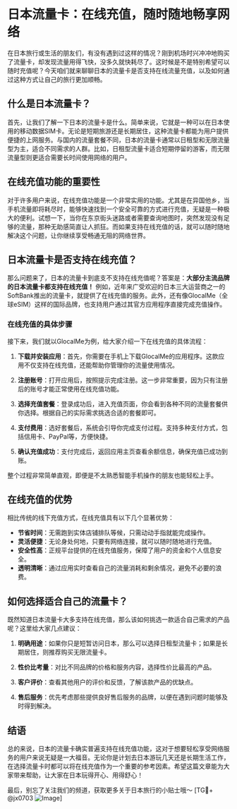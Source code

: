 # 日本流量卡：在线充值，随时随地畅享网络

在日本旅行或生活的朋友们，有没有遇到过这样的情况？刚到机场时兴冲冲地购买了流量卡，却发现流量用得飞快，没多久就快耗尽了。这时候是不是特别希望可以随时充值呢？今天咱们就来聊聊日本的流量卡是否支持在线流量充值，以及如何通过这种方式让自己的旅行更加顺畅。

## 什么是日本流量卡？

首先，让我们了解一下日本的流量卡是什么。简单来说，它就是一种可以在日本使用的移动数据SIM卡。无论是短期旅游还是长期居住，这种流量卡都能为用户提供便捷的上网服务。与国内的流量套餐不同，日本的流量卡通常以日租型和无限流量型为主，适合不同需求的人群。比如，日租型流量卡适合短期停留的游客，而无限流量型则更适合需要长时间使用网络的用户。

## 在线充值功能的重要性

对于许多用户来说，在线充值功能是一个非常实用的功能。尤其是在异国他乡，当手机流量即将耗尽时，能够快速找到一个安全可靠的方式进行充值，无疑是一种极大的便利。试想一下，当你在东京街头迷路或者需要查询地图时，突然发现没有足够的流量，那种无助感简直让人抓狂。而如果支持在线充值的话，就可以随时随地解决这个问题，让你继续享受畅通无阻的网络世界。

## 日本流量卡是否支持在线充值？

那么问题来了，日本的流量卡到底支不支持在线充值呢？答案是：**大部分主流品牌的日本流量卡都支持在线充值！** 例如，近年来广受欢迎的日本三大运营商之一的SoftBank推出的流量卡，就提供了在线充值的服务。此外，还有像GlocalMe（全球eSIM）这样的国际品牌，也支持用户通过其官方应用程序直接完成充值操作。

### 在线充值的具体步骤

接下来，我们就以GlocalMe为例，给大家介绍一下在线充值的具体流程：

1. **下载并安装应用**：首先，你需要在手机上下载GlocalMe的应用程序。这款应用不仅支持在线充值，还能帮助你管理你的流量使用情况。
   
2. **注册账号**：打开应用后，按照提示完成注册。这一步非常重要，因为只有注册后的账号才能正常使用在线充值功能。

3. **选择充值套餐**：登录成功后，进入充值页面，你会看到各种不同的流量套餐供你选择。根据自己的实际需求挑选合适的套餐即可。

4. **支付费用**：选好套餐后，系统会引导你完成支付过程。支持多种支付方式，包括信用卡、PayPal等，方便快捷。

5. **确认充值成功**：支付完成后，返回应用主页查看余额信息，确保充值已成功到账。

整个过程非常简单直观，即便是不太熟悉智能手机操作的朋友也能轻松上手。

## 在线充值的优势

相比传统的线下充值方式，在线充值具有以下几个显著优势：

- **节省时间**：无需跑到实体店铺排队等候，只需动动手指就能完成操作。
- **灵活便捷**：无论身处何地，只要有网络连接，就可以随时随地进行充值。
- **安全性高**：正规平台提供的在线充值服务，保障了用户的资金和个人信息安全。
- **透明清晰**：通过应用实时查看自己的流量消耗和剩余情况，避免不必要的浪费。

## 如何选择适合自己的流量卡？

既然知道日本流量卡大多支持在线充值，那么该如何挑选一款适合自己需求的产品呢？这里给大家几点建议：

1. **明确用途**：如果你只是短暂访问日本，那么可以选择日租型流量卡；如果是长期居住，则推荐购买无限流量卡。
   
2. **性价比考量**：对比不同品牌的价格和服务内容，选择性价比最高的产品。
   
3. **客户评价**：查看其他用户的评价和反馈，了解该款产品的优缺点。
   
4. **售后服务**：优先考虑那些提供良好售后服务的品牌，以便在遇到问题时能够及时得到解决。

## 结语

总的来说，日本的流量卡确实普遍支持在线充值功能，这对于想要轻松享受网络服务的用户来说无疑是一大福音。无论你是计划去日本游玩几天还是长期生活工作，在选择流量卡时都可以将在线充值作为一个重要的参考因素。希望这篇文章能为大家带来帮助，让大家在日本玩得开心、用得舒心！

最后，别忘了关注我们的频道，获取更多关于日本旅行的小贴士哦～ [TG💪+ @jx0703 ![Image](https://github.com/user-attachments/assets/dbca1d08-cadb-493c-b0ec-ad6f7a83f270)]